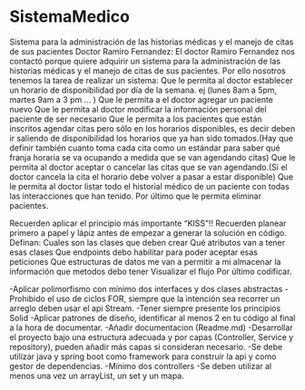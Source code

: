 # SistemaMedico
Sistema para la administración de las historias médicas y el manejo de citas de sus pacientes
Doctor Ramiro Fernandez:
El doctor Ramiro Fernandez nos contactó porque quiere adquirir un sistema para la administración de las historias médicas y el manejo de citas de sus pacientes. 
Por ello nosotros tenemos la tarea de realizar un sistema:
Que le permita al doctor establecer un horario de disponibilidad por día de la semana. ej (lunes 8am a 5pm, martes 9am a 3 pm ... ) 
Que le permita a el doctor agregar un paciente nuevo 
Que le permita al doctor modificar la información personal del paciente de ser necesario 
Que le permita a los pacientes que están inscritos  agendar citas pero sólo en los horarios disponibles, es decir deben ir saliendo de disponibilidad los horarios que ya han sido tomados.(Hay que definir también cuanto toma cada cita como un estándar para saber qué franja horaria se va ocupando a medida que se van agendando citas)
Que le permita al doctor aceptar o cancelar las citas que se van agendando.(Si el doctor cancela la cita el horario debe volver a pasar a estar disponible)
Que le permita al doctor listar todo el historial médico de un  paciente con todas las interacciones que han tenido.
Por último que le permita eliminar pacientes.

Recuerden aplicar el principio más importante “KISS”!!
Recuerden planear primero a papel y lápiz antes de empezar a generar la solución en código.
Definan:
Cuales son las clases que deben crear
Qué atributos van a tener esas clases
Que endpoints debo habilitar para poder aceptar esas peticiones
Que estructuras de datos me van a permitir a mi almacenar la información
que metodos debo tener
Visualizar el flujo
Por último codificar.

-Aplicar polimorfismo con mínimo dos interfaces y dos clases abstractas
-Prohibido el uso de ciclos FOR, siempre que la intención sea recorrer un arreglo deben usar el api Stream.
-Tener siempre presente los principios Solid
-Aplicar patrones de diseño, identificar al menos 2 en tu código al final a la hora de documentar.
-Añadir documentacion (Readme.md)
-Desarrollar el proyecto bajo una estructura adecuada y por capas (Controller, Service y repository), pueden añadir más capas si consideran necesario.
-Se debe utilizar java y spring boot como framework para construir la api y como gestor de dependencias.
-Mínimo dos controllers
-Se deben utilizar al menos una vez un arrayList, un set y un mapa.

